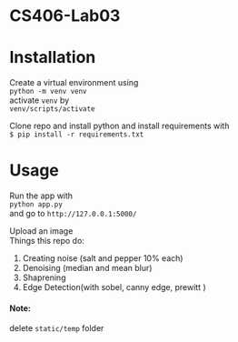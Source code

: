 # CS406-Lab03  
# Installation  
Create a virtual environment using  
`python -m venv venv`  
activate `venv` by  
`venv/scripts/activate`

Clone repo and install python and install requirements with  
`$ pip install -r requirements.txt`  
# Usage  
Run the app with  
`python app.py`  
and go to `http://127.0.0.1:5000/`  

Upload an image  
Things this repo do:  
1.  Creating noise (salt and pepper 10% each)
2.  Denoising (median and mean blur)
3.  Shaprening
4.  Edge Detection(with sobel, canny edge, prewitt )
#### Note:  
delete `static/temp` folder